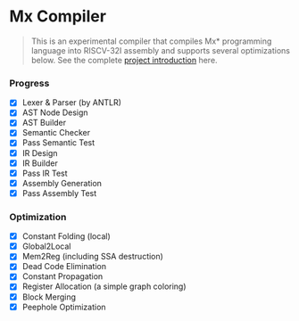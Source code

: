 # Mx Compiler

> This is an experimental compiler that compiles Mx* programming language into RISCV-32I assembly and supports several
> optimizations below. See the
> complete [project introduction](https://github.com/ACMClassCourses/Compiler-Design-Implementation) here.

### Progress

- [x] Lexer & Parser (by ANTLR)
- [x] AST Node Design
- [x] AST Builder
- [x] Semantic Checker
- [x] Pass Semantic Test
- [x] IR Design
- [x] IR Builder
- [x] Pass IR Test
- [x] Assembly Generation
- [x] Pass Assembly Test

### Optimization

- [x] Constant Folding (local)
- [x] Global2Local
- [x] Mem2Reg (including SSA destruction)
- [x] Dead Code Elimination
- [x] Constant Propagation
- [x] Register Allocation (a simple graph coloring)
- [x] Block Merging
- [x] Peephole Optimization